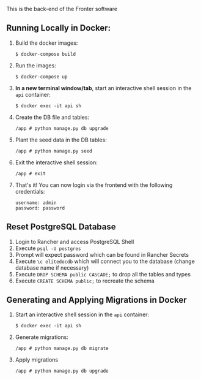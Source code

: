This is the back-end of the Fronter software

## Running Locally in Docker:

1. Build the docker images:
   ```
   $ docker-compose build
   ```
2. Run the images:
   ```
   $ docker-compose up
   ```
3. **In a new terminal window/tab**, start an interactive shell session in the `api` container:
   ```
   $ docker exec -it api sh
   ```
4. Create the DB file and tables:
   ```
   /app # python manage.py db upgrade
   ```
5. Plant the seed data in the DB tables:
   ```
   /app # python manage.py seed
   ```
6. Exit the interactive shell session:
   ```
   /app # exit
   ```
7. That's it! You can now login via the frontend with the following credentials:
   ```
   username: admin
   password: password
   ```

## Reset PostgreSQL Database

1. Login to Rancher and access PostgreSQL Shell
2. Execute `psql -U postgres`
3. Prompt will expect password which can be found in Rancher Secrets
4. Execute `\c elitedocdb` which will connect you to the database (change database name if necessary)
5. Execute `DROP SCHEMA public CASCADE;` to drop all the tables and types
6. Execute `CREATE SCHEMA public;` to recreate the schema

## Generating and Applying Migrations in Docker

1. Start an interactive shell session in the `api` container:
   ```
   $ docker exec -it api sh
   ```
2. Generate migrations:
   ```
   /app # python manage.py db migrate
   ```
3. Apply migrations
   ```
   /app # python manage.py db upgrade
   ```
